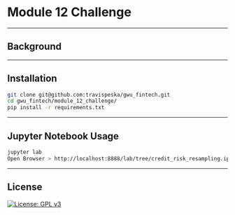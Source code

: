 # Module 12 Challenge

---

## Background

---

## Installation

```sh
git clone git@github.com:travispeska/gwu_fintech.git
cd gwu_fintech/module_12_challenge/
pip install -r requirements.txt
```

---

## Jupyter Notebook Usage

```sh
jupyter lab
Open Browser > http://localhost:8888/lab/tree/credit_risk_resampling.ipynb
```

---

## License

[![License: GPL v3](https://img.shields.io/badge/License-GPLv3-blue.svg)](https://www.gnu.org/licenses/gpl-3.0)
